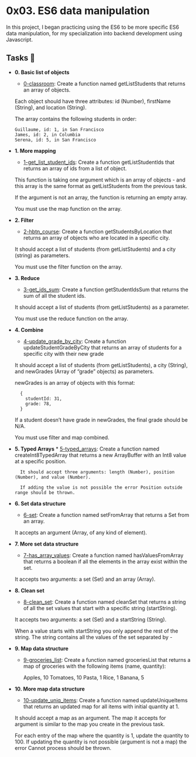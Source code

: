 
# 0x03. ES6 data manipulation

In this project, I began practicing using the ES6 to be more specific ES6 data manipulation, for my specialization into backend development using Javascript.

## Tasks :page_with_curl:

* **0. Basic list of objects**
  * [0-classroom](./0-classroom.js): Create a function named getListStudents that returns an array of objects.

  Each object should have three attributes: id (Number), firstName (String), and location (String).

  The array contains the following students in order:

      Guillaume, id: 1, in San Francisco
      James, id: 2, in Columbia
      Serena, id: 5, in San Francisco



* **1. More mapping**
  * [1-get_list_student_ids](./1-get_list_student_ids.js): Create a function getListStudentIds that returns an array of ids from a list of object.

  This function is taking one argument which is an array of objects - and this array is the same format as getListStudents from the previous task.

  If the argument is not an array, the function is returning an empty array.

  You must use the map function on the array.



* **2. Filter**
  * [2-hbtn_course](./2-hbtn_course.js): Create a function getStudentsByLocation that returns an array of objects who are located in a specific city.

  It should accept a list of students (from getListStudents) and a city (string) as parameters.

  You must use the filter function on the array.


* **3. Reduce**
  * [3-get_ids_sum](./3-get_ids_sum.js): Create a function getStudentIdsSum that returns the sum of all the student ids.

  It should accept a list of students (from getListStudents) as a parameter.

  You must use the reduce function on the array. 



* **4. Combine**
  * [4-update_grade_by_city](./4-update_grade_by_city.js): Create a function updateStudentGradeByCity that returns an array of students for a specific city with their new grade

  It should accept a list of students (from getListStudents), a city (String), and newGrades (Array of “grade” objects) as parameters.

  newGrades is an array of objects with this format:
  ```
    {
      studentId: 31,
      grade: 78,
    }
  ```
  If a student doesn’t have grade in newGrades, the final grade should be N/A.

  You must use filter and map combined.



* **5. Typed Arrays**
      * [5-typed_arrays](./5-typed_arrays.js): Create a function named createInt8TypedArray that returns a new ArrayBuffer with an Int8 value at a specific position.

        It should accept three arguments: length (Number), position (Number), and value (Number).

        If adding the value is not possible the error Position outside range should be thrown.


* **6. Set data structure**
  * [6-set](./6-set.js): Create a function named setFromArray that returns a Set from an array.

  It accepts an argument (Array, of any kind of element). 


* **7. More set data structure**
    * [7-has_array_values](./7-has_array_values.js): Create a function named hasValuesFromArray that returns a boolean if all the elements in the array exist within the set.

    It accepts two arguments: a set (Set) and an array (Array). 


* **8. Clean set**
  * [8-clean_set](./8-clean_set.js): Create a function named cleanSet that returns a string of all the set values that start with a specific string (startString).

  It accepts two arguments: a set (Set) and a startString (String).

  When a value starts with startString you only append the rest of the string. The string contains all the values of the set separated by -



* **9. Map data structure**
  * [9-groceries_list](./9-groceries_list.js): Create a function named groceriesList that returns a map of groceries with the following items (name, quantity):

    Apples, 10
    Tomatoes, 10
    Pasta, 1
    Rice, 1
    Banana, 5



* **10. More map data structure**
   * [10-update_uniq_items](./10-update_uniq_items.js): Create a function named updateUniqueItems that returns an updated map for all items with initial quantity at 1.

  It should accept a map as an argument. The map it accepts for argument is similar to the map you create in the previous task.

  For each entry of the map where the quantity is 1, update the quantity to 100. If updating the quantity is not possible (argument is not a map) the error Cannot process should be thrown.

